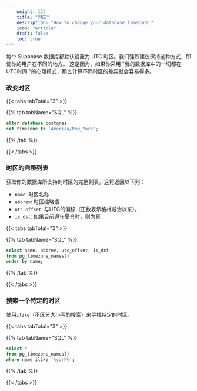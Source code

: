 ```yaml
---
    weight: 125
    title: "时区"
    description: "How to change your database timezone."
    icon: "article"
    draft: false
    toc: true
---
```


每个 Supabase 数据库都默认设置为 UTC 时区。我们强烈建议保持这种方式，即使你的用户在不同的地方。
这是因为，如果你采用 "我的数据库中的一切都在UTC时间 "的心理模式，那么计算不同时区的差异就会容易得多。

### 改变时区

{{< tabs tabTotal="3" >}}

  
  
  
  
{{% tab tabName="SQL" %}}



```sql
alter database postgres
set timezone to 'America/New_York';
```



{{% /tab %}}

{{< /tabs >}}

### 时区的完整列表

获取你的数据库所支持的时区的完整列表。这将返回以下列：

- `name`: 时区名称
- `abbrev`: 时区缩略语
- `utc_offset`: 与UTC的偏移（正数表示格林威治以东）。
- `is_dst`: 如果目前遵守夏令时，则为真

{{< tabs tabTotal="3" >}}

  
  
  
  
{{% tab tabName="SQL" %}}



```sql
select name, abbrev, utc_offset, is_dst
from pg_timezone_names()
order by name;
```



{{% /tab %}}

{{< /tabs >}}

### 搜索一个特定的时区

使用`ilike`（不区分大小写的搜索）来寻找特定的时区。

{{< tabs tabTotal="3" >}}

  
  
  
  
{{% tab tabName="SQL" %}}



```sql
select *
from pg_timezone_names()
where name ilike '%york%';
```



{{% /tab %}}

{{< /tabs >}}


